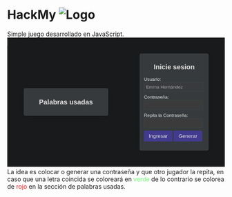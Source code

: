 # HackMy ![Logo](/src/images/favicon32.ico)
Simple juego desarrollado en JavaScript. <br/>
![Preview](/src/images/preview.webp) <br />
La idea es colocar o generar una contraseña y que otro jugador la repita, en caso que una letra coincida se coloreará en <span style='color: rgb(114, 255, 114);'>verde</span> de lo contrario se colorea de <span style='color: rgb(255, 26, 26);'>rojo</span> en la sección de palabras usadas.
